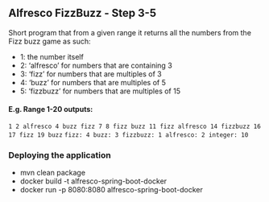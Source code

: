## Alfresco FizzBuzz - Step 3-5

Short program that from a given range it returns all the numbers from the Fizz buzz game as such:
* 1: the number itself
* 2: ‘alfresco’ for numbers that are containing 3
* 3: ‘fizz’ for numbers that are multiples of 3
* 4: ‘buzz’ for numbers that are multiples of 5
* 5: ‘fizzbuzz’ for numbers that are multiples of 15

#### E.g. Range 1-20 outputs:
`1 2 alfresco 4 buzz fizz 7 8 fizz buzz 11 fizz alfresco 14 fizzbuzz 16 17 fizz 19 buzz`
`fizz: 4 buzz: 3 fizzbuzz: 1 alfresco: 2 integer: 10`

### Deploying the application
* mvn clean package
* docker build -t alfresco-spring-boot-docker
* docker run -p 8080:8080 alfresco-spring-boot-docker

